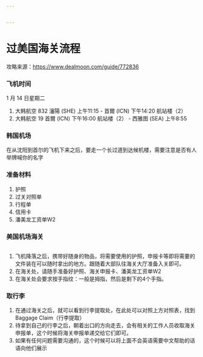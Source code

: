 ```yaml
---


---
```


<h1 id="过美国海关流程">过美国海关流程</h1>
<p>攻略来源：<a href="https://www.dealmoon.com/guide/772836">https://www.dealmoon.com/guide/772836</a></p>
<h3 id="飞机时间">飞机时间</h3>
<p>1 月 14 日星期二</p>
<ol>
<li>大韩航空 832 瀋陽 (SHE) 上午11:15 - 首爾 (ICN) 下午14:20 航站楼（2）</li>
<li>大韩航空 19 首爾 (ICN) 下午16:00 航站楼（2） - 西雅图 (SEA) 上午8:55</li>
</ol>
<h3 id="韩国机场">韩国机场</h3>
<p>在从沈阳到首尔的飞机下来之后，要走一个长过道到达候机楼，需要注意是否有人举牌喊你的名字</p>
<h3 id="准备材料">准备材料</h3>
<ol>
<li>护照</li>
<li>过关对照单</li>
<li>行程单</li>
<li>信用卡</li>
<li>潘美龙工资单W2</li>
</ol>
<h3 id="美国机场海关">美国机场海关</h3>
<p><img src="https://imgcache.dealmoon.com/thumbimg.dealmoon.com/dealmoon/fa1/cbd/744/113bc1423fae945bc6f1c3b.png_800_0_3_0ff1.png" alt=""></p>
<ol>
<li>飞机降落之后，携带好随身的物品，将需要使用的护照，申报卡等即将需要的文件装在可以随时拿出的地方。跟随着大部队往海关大厅准备入关即可。</li>
<li>在海关处，请随手准备好护照、海关申报卡、潘美龙工资单W2</li>
<li>在海关处会要求按手指纹：一般是拇指，然后是剩下的4个手指。</li>
</ol>
<h3 id="取行李">取行李</h3>
<ol>
<li>在通过海关之后，就可以看到行李提取处，在此处可以对照上方对照表，找到Baggage Claim（行李提取）</li>
<li>待拿到自己的行李之后，朝着出口的方向走去，会有相关的工作人员收取海关申报单，这个时候将海关申报单递交给它们即可。</li>
<li>如果有任何问题需要沟通的，这个时候可以将上面不会英语需要中文帮助的话语向他们展示</li>
</ol>

